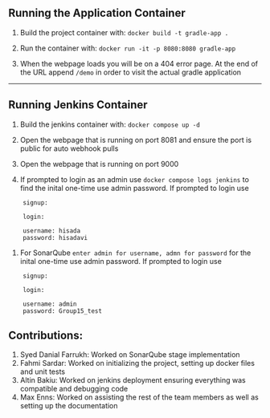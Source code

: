 ## Running the Application Container

1. Build the project container with: 
```docker build -t gradle-app .```


1. Run the container with:
```docker run -it -p 8080:8080 gradle-app```

1. When the webpage loads you will be on a 404 error page. At the end of the URL
append ```/demo``` in order to visit the actual gradle application


--------------------------
## Running Jenkins Container

1. Build the jenkins container with: 
```docker compose up -d```

1. Open the webpage that is running on port 8081 and ensure the port is public for auto webhook pulls

1. Open the webpage that is running on port 9000

1. If prompted to login as an admin use 
```docker compose logs jenkins``` to find the inital one-time use admin password. If prompted to login use 
``` 
    signup:
    
    login:

    username: hisada
    password: hisadavi
```
1. For SonarQube
```enter admin for username, admn for password``` for the inital one-time use admin password. If prompted to login use 
``` 
    signup:
    
    login:

    username: admin
    password: Group15_test
```

## Contributions:
1. Syed Danial Farrukh: Worked on SonarQube stage implementation
1. Fahmi Sardar:        Worked on initializing the project, setting up docker files and unit tests
1. Altin Bakiu:         Worked on jenkins deployment ensuring everything was compatible and debugging code
1. Max Enns:            Worked on assisting the rest of the team members as well as setting up the documentation
